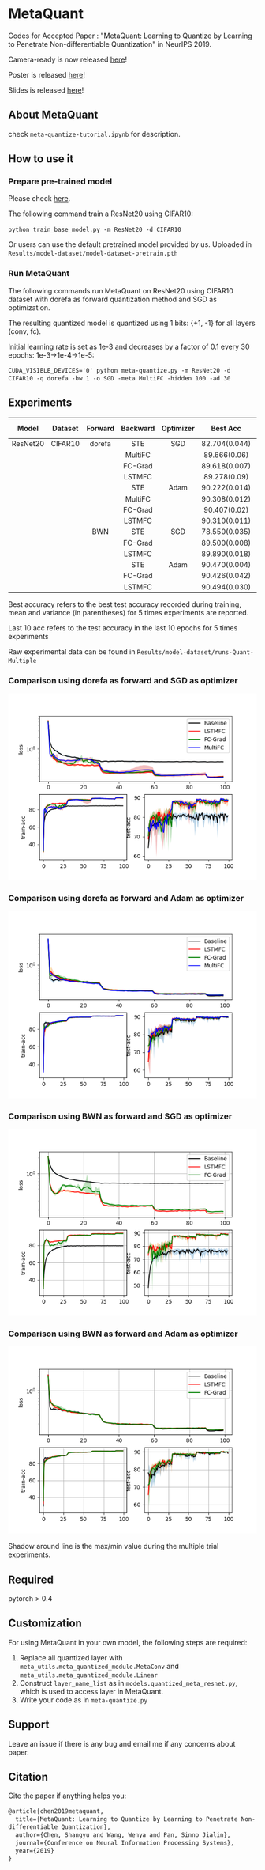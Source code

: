 # MetaQuant
Codes for Accepted Paper : "MetaQuant: Learning to Quantize by Learning to Penetrate Non-differentiable Quantization" in NeurIPS 2019.

Camera-ready is now released [here](./MetaQuant-Preprint.pdf)!

Poster is released [here](./MetaQuant-Poster.pdf)!

Slides is released [here](./MetaQuant-Slides)!

## About MetaQuant
check ```meta-quantize-tutorial.ipynb``` for description.

## How to use it

### Prepare pre-trained model
Please check [here](https://github.com/csyhhu/Awesome-Deep-Neural-Network-Compression/tree/master/Codes/TTQ).

The following command train a ResNet20 using CIFAR10:

```python train_base_model.py -m ResNet20 -d CIFAR10```

Or users can use the default pretrained model provided by us. Uploaded in ```Results/model-dataset/model-dataset-pretrain.pth``` 
### Run MetaQuant
The following commands run MetaQuant on ResNet20 using CIFAR10 dataset with dorefa as forward
quantization method and SGD as optimization. 

The resulting quantized model is quantized using 1 bits: {+1, -1} for 
all layers (conv, fc). 

Initial learning rate is set as 1e-3 and decreases by a factor of 0.1 every
30 epochs: 1e-3->1e-4->1e-5:
```python3
CUDA_VISIBLE_DEVICES='0' python meta-quantize.py -m ResNet20 -d CIFAR10 -q dorefa -bw 1 -o SGD -meta MultiFC -hidden 100 -ad 30
```

## Experiments

| Model | Dataset | Forward | Backward | Optimizer | Best Acc | Last 10 Acc | FP Acc |
| :---: |:------: |:------: |:-------: |:--------: |:-------: |:----------: |:-----: |
| ResNet20 | CIFAR10 | dorefa | STE | SGD | 82.704(0.044) | 80.745(2.113) | 91.5 |
| | | | MultiFC | | 89.666(0.06) | 88.942(0.466) |
| | | | FC-Grad | |89.618(0.007) | 88.840(0.291) |
| | | | LSTMFC  | | 89.278(0.09) | 88.305(0.81)  |
| | | | STE | Adam | 90.222(0.014) | 89.782(0.172) |
| | | | MultiFC | | 90.308(0.012) | 89.941(0.068) |
| | | | FC-Grad | |90.407(0.02) | 89.979(0.103) |
| | | | LSTMFC  | | 90.310(0.011) | 89.962(0.068)  |
| | | BWN | STE | SGD | 78.550(0.035) | 75.913(3.495) |
| | | | FC-Grad | |89.500(0.008) | 88.949(0.231) |
| | | | LSTMFC  | | 89.890(0.018) | 89.289(0.212)  |
| | | | STE | Adam | 90.470(0.004) | 89.896(0.182) |
| | | | FC-Grad | | 90.426(0.042) | 90.036(0.109) |
| | | | LSTMFC  | | 90.494(0.030) | 90.042(0.098) |

Best accuracy refers to the best test accuracy recorded during training, mean and variance (in parentheses)
for 5 times experiments are reported. 

Last 10 acc refers to the test accuracy in the last 10 epochs for 5 times
experiments

Raw experimental data can be found in ```Results/model-dataset/runs-Quant-Multiple```
### Comparison using dorefa as forward and SGD as optimizer
![Comparison using dorefa as forward and SGD as optimizer](./figs/ResNet20-CIFAR10-dorefa-SGD-Comparison.png)
### Comparison using dorefa as forward and Adam as optimizer
![Comparison using dorefa as forward and Adam as optimizer](./figs/ResNet20-CIFAR10-dorefa-Adam-Comparison.png)
### Comparison using BWN as forward and SGD as optimizer
![Comparison using BWN as forward and SGD as optimizer](./figs/ResNet20-CIFAR10-BWN-SGD-Comparison.png)
### Comparison using BWN as forward and Adam as optimizer
![Comparison using BWN as forward and Adam as optimizer](./figs/ResNet20-CIFAR10-BWN-Adam-Comparison.png)

Shadow around line is the max/min value during the multiple trial experiments.
## Required
pytorch > 0.4

## Customization
For using MetaQuant in your own model, the following steps are required:
1. Replace all quantized layer with ```meta_utils.meta_quantized_module.MetaConv``` and ```meta_utils.meta_quantized_module.Linear```
2. Construct ```layer_name_list``` as in ```models.quantized_meta_resnet.py```, which is used to access layer in MetaQuant.
3. Write your code as in ```meta-quantize.py```

## Support
Leave an issue if there is any bug and email me if any concerns about paper.

## Citation
Cite the paper if anything helps you:

```angular2
@article{chen2019metaquant,
  title={MetaQuant: Learning to Quantize by Learning to Penetrate Non-differentiable Quantization},
  author={Chen, Shangyu and Wang, Wenya and Pan, Sinno Jialin},
  journal={Conference on Neural Information Processing Systems},
  year={2019}
}
```